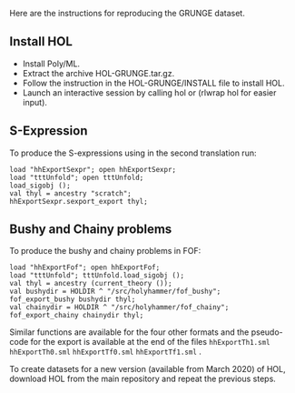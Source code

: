 
Here are the instructions for reproducing the GRUNGE dataset.

## Install HOL

- Install Poly/ML.
- Extract the archive HOL-GRUNGE.tar.gz.
- Follow the instruction in the HOL-GRUNGE/INSTALL file to install HOL.
- Launch an interactive session by calling hol or (rlwrap hol for easier input).

## S-Expression 
To produce the S-expressions using in the second translation run:

    load "hhExportSexpr"; open hhExportSexpr;
    load "tttUnfold"; open tttUnfold; 
    load_sigobj ();
    val thyl = ancestry "scratch";
    hhExportSexpr.sexport_export thyl;

## Bushy and Chainy problems

To produce the bushy and chainy problems in FOF:

    load "hhExportFof"; open hhExportFof;
    load "tttUnfold"; tttUnfold.load_sigobj ();
    val thyl = ancestry (current_theory ());
    val bushydir = HOLDIR ^ "/src/holyhammer/fof_bushy";
    fof_export_bushy bushydir thyl;
    val chainydir = HOLDIR ^ "/src/holyhammer/fof_chainy";
    fof_export_chainy chainydir thyl;

Similar functions are available for the four other formats and the pseudo-code
for the export is available at the end of the files 
``hhExportTh1.sml`` ``hhExportTh0.sml`` ``hhExportTf0.sml`` ``hhExportTf1.sml`` .

To create datasets for a new version (available from March 2020) of HOL,
download HOL from the main repository and repeat the previous steps.
